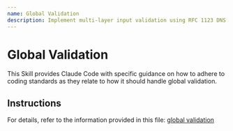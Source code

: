 ```yaml
---
name: Global Validation
description: Implement multi-layer input validation using RFC 1123 DNS subdomain rules, Pydantic models, and Zod schemas across Go, Python, and TypeScript in the Kagent codebase. Use this skill when validating resource names (agents, namespaces) using RFC 1123 DNS subdomain pattern (lowercase alphanumeric, hyphens, dots, must start/end with alphanumeric, max 253 characters), when implementing Go input validation in HTTP handlers by checking required fields, format validation with regex, and returning appropriate error responses (NewBadRequest) before processing, when using GORM model constraints (gorm:"not null") for database-level validation, when implementing Python Pydantic BaseModel classes with @validator decorators to validate field values and raise ValueError with specific messages, when using Pydantic discriminated unions with Literal types and Field(discriminator="type") for polymorphic configs, when validating Python environment variables on startup and raising ValueError if required variables like KAGENT_URL or KAGENT_NAME are missing, when validating A2A request context to ensure message and parts are present before processing, when implementing TypeScript/React validation using Zod schemas (z.object, z.string().min(), z.string().regex()) for type-safe runtime validation, when integrating Zod with React Hook Form using zodResolver from @hookform/resolvers/zod for automatic form validation, when implementing manual validation functions that return ValidationErrors objects with field-specific error messages, when implementing real-time field-level validation in onChange handlers that updates errors state immediately for UX feedback, when applying validation on multiple layers (client-side for immediate UX feedback, API layer for security, database layer with constraints), when following the principle that server-side validation is always required even with client-side validation, when using allowlists over blocklists for format validation (validate against allowed pattern rather than blocking specific bad inputs), when providing specific actionable error messages (name is required, must be 253 characters or less) instead of vague messages, when validating data types, formats (emails, URLs), ranges (min/max length, numeric bounds), and required fields, when sanitizing input by using parameterized queries (GORM handles this automatically), when validating business rule constraints (balance checks, date range validation), or when ensuring validation is consistently applied at all entry points (web forms, API endpoints, background jobs, CLI commands). This skill ensures robust multi-layer validation that protects data integrity while providing clear user feedback across the entire application stack.
---
```


# Global Validation

This Skill provides Claude Code with specific guidance on how to adhere to coding standards as they relate to how it should handle global validation.

## Instructions

For details, refer to the information provided in this file:
[global validation](../../../agent-os/standards/global/validation.md)
